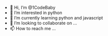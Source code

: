 - 👋 Hi, I’m @1CodeBaby
- 👀 I’m interested in python
- 🌱 I’m currently learning python and javascript
- 💞️ I’m looking to collaborate on ...
- 📫 How to reach me ...

<!---
1CodeBaby/1CodeBaby is a ✨ special ✨ repository because its `README.md` (this file) appears on your GitHub profile.
You can click the Preview link to take a look at your changes.
--->
